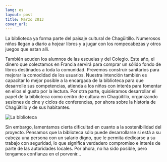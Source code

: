 ```yaml
---
lang: es
layout: post
title: Marzo 2013
cover_url:
---
```

La biblioteca ya forma parte del paisaje cultural de Chagüitillo. Numerosos niños llegan a diario a hojear libros y a jugar con los rompecabezas y otros juegos que estan alli.

También acuden los alumnos de las escuelas y del Colegio. Este año, el dinero que colectamos en Francia servirá para comprar un sólido fondo de libros destinados a toda la comunidad.  Prevemos construir sanitarios para mejorar la comodidad de los usuarios. Nuestra intención también es capacitar lo mejor posible a la encargada de la biblioteca para que desarrolle sus competencias, atienda a los niños con interés para fomentar en ellos el gusto por la lectura. Por otra parte, quisiéramos desarrollar el papel de la biblioteca como centro de cultura en Chagüitillo, organizando sesiones de cine y ciclos de conferencias, por ahora sobre la historia de Chagüitillo y de sus habitantes.

![La biblioteca](http://nicarali.files.wordpress.com/2011/09/dsc00698.jpg?w=950&h=581)

Sin embargo, lamentamos cierta dificultad en cuanto a la sostenibilidad del proyecto. Pensamos que la biblioteca sólo puede desarrollarse si está a su cabeza una persona con un salario digno, que le permita dedicarse a su trabajo con seguridad, lo que significa verdadero compromiso e interés  de parte de las autoridades locales. Por ahora, no ha sido posible, pero tengamos confianza en el porvenir…